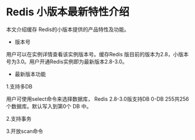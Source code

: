 # Redis 小版本最新特性介绍

本文介绍缓存 Redis的小版本提供的产品特性及功能。

- 版本号

用户可以在实例详情查看该实例版本号。缓存Redis 版目前的版本为2.8，小版本号为3.0。用户开通Redis实例即为最新版本2.8-3.0。

- 最新版本功能

1.支持多DB

用户可使用select命令来选择数据库， Redis 2.8-3.0版支持DB 0-DB 255共256个数据库。默认写入到第0个 DB 中。

2.支持事务

3.开放scan命令
